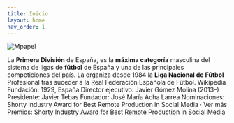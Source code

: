 ```yaml
---
title: Inicio
layout: home
nav_order: 1
---
```



![Mpapel](https://i.pinimg.com/736x/ad/70/0c/ad700ca7a39ce7b3524bf51950fc3fc5.jpg)


La **Primera División** de España, es la **máxima categoría** masculina del sistema de ligas de **fútbol** de España y una de las principales competiciones del país. La organiza desde 1984 la **Liga Nacional de Fútbol** Profesional tras suceder a la Real Federación Española de Fútbol. Wikipedia
Fundación: 1929, España
Director ejecutivo: Javier Gómez Molina (2013–)
Presidente: Javier Tebas
Fundador: José María Acha Larrea
Nominaciones: Shorty Industry Award for Best Remote Production in Social Media · Ver más
Premios: Shorty Industry Award for Best Remote Production in Social Media
